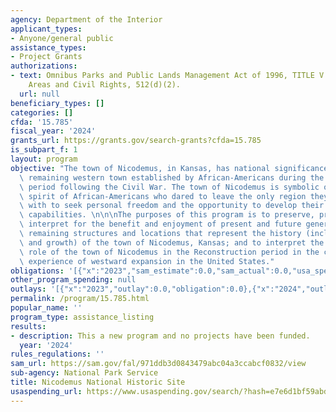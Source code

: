 ```yaml
---
agency: Department of the Interior
applicant_types:
- Anyone/general public
assistance_types:
- Project Grants
authorizations:
- text: Omnibus Parks and Public Lands Management Act of 1996, TITLE V – Historic
    Areas and Civil Rights, 512(d)(2).
  url: null
beneficiary_types: []
categories: []
cfda: '15.785'
fiscal_year: '2024'
grants_url: https://grants.gov/search-grants?cfda=15.785
is_subpart_f: 1
layout: program
objective: "The town of Nicodemus, in Kansas, has national significance as the only\
  \ remaining western town established by African-Americans during the Reconstruction\
  \ period following the Civil War. The town of Nicodemus is symbolic of the pioneer\
  \ spirit of African-Americans who dared to leave the only region they had been familiar\
  \ with to seek personal freedom and the opportunity to develop their talents and\
  \ capabilities. \n\n\nThe purposes of this program is to preserve, protect, and\
  \ interpret for the benefit and enjoyment of present and future generations, the\
  \ remaining structures and locations that represent the history (including the settlement\
  \ and growth) of the town of Nicodemus, Kansas; and to interpret the historical\
  \ role of the town of Nicodemus in the Reconstruction period in the context of the\
  \ experience of westward expansion in the United States."
obligations: '[{"x":"2023","sam_estimate":0.0,"sam_actual":0.0,"usa_spending_actual":0.0},{"x":"2024","sam_estimate":0.0,"sam_actual":5000.0,"usa_spending_actual":10000.0},{"x":"2025","sam_estimate":0.0,"sam_actual":5000.0,"usa_spending_actual":0.0}]'
other_program_spending: null
outlays: '[{"x":"2023","outlay":0.0,"obligation":0.0},{"x":"2024","outlay":10000.0,"obligation":10000.0},{"x":"2025","outlay":0.0,"obligation":0.0}]'
permalink: /program/15.785.html
popular_name: ''
program_type: assistance_listing
results:
- description: This a new program and no projects have been funded.
  year: '2024'
rules_regulations: ''
sam_url: https://sam.gov/fal/971ddb3d0843479abc04a3ccabcf0832/view
sub-agency: National Park Service
title: Nicodemus National Historic Site
usaspending_url: https://www.usaspending.gov/search/?hash=e7e6d1bf59abd4a25bdbf8e22ec3549c
---
```

